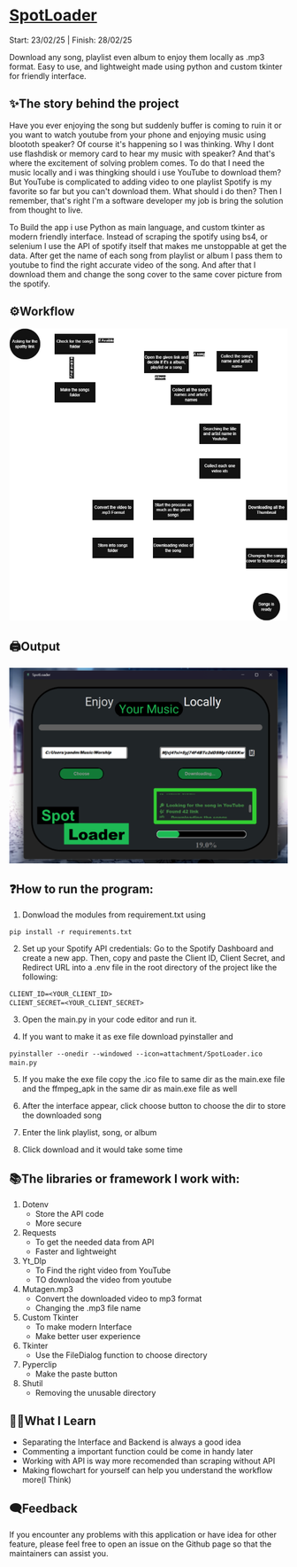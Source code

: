 # [SpotLoader](https://github.com/YandLim/SpotLoader)
Start: 23/02/25  |  Finish: 28/02/25

Download any song, playlist even album to enjoy them locally as .mp3 format.
Easy to use, and lightweight made using python and custom tkinter for friendly interface.

## ✨The story behind the project
Have you ever enjoying the song but suddenly buffer is coming to ruin it or you want to watch youtube from your phone and enjoying music using bloototh speaker?
Of course it's happening so I was thinking. Why I dont use flashdisk or memory card to hear my music with speaker? And that's where the excitement of solving problem comes. To do that I need the music locally and i was thingking should i use YouTube to download them? But YouTube is complicated to adding video to one playlist Spotify is my favorite so far but you can't download them. What should i do then? Then I remember, that's right I'm a software developer my job is bring the solution from thought to live.

To Build the app i use Python as main language, and custom tkinter as modern friendly interface. Instead of scraping the spotify using bs4, or selenium I use the API of spotify itself that makes me unstoppable at get the data.
After get the name of each song from playlist or album I pass them to youtube to find the right accurate video of the song. And after that I download them and change the song cover to the same cover picture from the spotify.

## ⚙️Workflow
![Flowchart](attachment/Spotloader_flowchart.png)

## 🖨️Output
![Interface](attachment/Interface_pic.png)

## ❓How to run the program:
1. Donwload the modules from requirement.txt using
```
pip install -r requirements.txt
```

2. Set up your Spotify API credentials: Go to the Spotify Dashboard and create a new app. Then, copy and paste the Client ID, Client Secret, and Redirect URL into a .env file in the root directory of the project like the following:
```
CLIENT_ID=<YOUR_CLIENT_ID>
CLIENT_SECRET=<YOUR_CLIENT_SECRET>
```

3. Open the main.py in your code editor and run it.

4. If you want to make it as exe file download pyinstaller and
```
pyinstaller --onedir --windowed --icon=attachment/SpotLoader.ico main.py
```

5. If you make the exe file copy the .ico file to same dir as the main.exe file and the ffmpeg_apk in the same dir as main.exe file as well

6. After the interface appear, click choose button to choose the dir to store the downloaded song
    
7. Enter the link playlist, song, or album
   
8. Click download and it would take some time

## 📚The libraries or framework I work with:
1. Dotenv
   - Store the API code
   - More secure
2. Requests
   - To get the needed data from API
   - Faster and lightweight
3. Yt_Dlp
   - To Find the right video from YouTube
   - TO download the video from youtube
4. Mutagen.mp3
   - Convert the downloaded video to mp3 format
   - Changing the .mp3 file name
5. Custom Tkinter
   - To make modern Interface
   - Make better user experience
6. Tkinter
   - Use the FileDialog function to choose directory
7. Pyperclip
   - Make the paste button
8. Shutil
   - Removing the unusable directory

## 🤷‍♂️What I Learn
- Separating the Interface and Backend is always a good idea
- Commenting a important function could be come in handy later
- Working with API is way more recomended than scraping without API
- Making flowchart for yourself can help you understand the workflow more(I Think)
   
## 🗨️Feedback
If you encounter any problems with this application or have idea for other feature, please feel free to open an issue on the Github page so that the maintainers can assist you.
